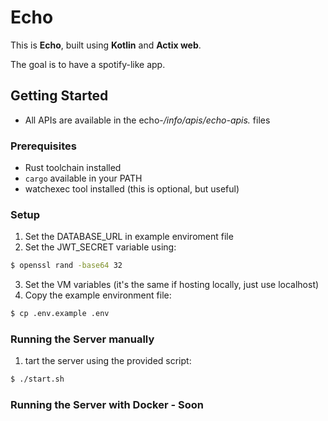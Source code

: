 # Echo

This is **Echo**, built using **Kotlin** and **Actix web**. 

The goal is to have a spotify-like app.

## Getting Started
- All APIs are available in the echo-*/info/apis/echo-apis.* files

### Prerequisites

- Rust toolchain installed
- `cargo` available in your PATH
- watchexec tool installed (this is optional, but useful)

### Setup
1. Set the DATABASE_URL in example enviroment file
2. Set the JWT_SECRET variable using:
```bash
$ openssl rand -base64 32
```
3. Set the VM variables (it's the same if hosting locally, just use localhost)
4. Copy the example environment file:
```bash
$ cp .env.example .env
```

### Running the Server manually
1. tart the server using the provided script:
```bash
$ ./start.sh
```

### Running the Server with Docker - Soon
